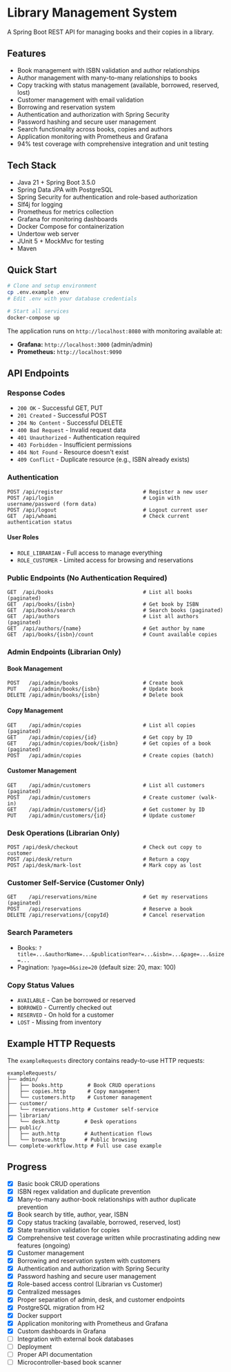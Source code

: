 # Library Management System

A Spring Boot REST API for managing books and their copies in a library.

## Features

- Book management with ISBN validation and author relationships
- Author management with many-to-many relationships to books
- Copy tracking with status management (available, borrowed, reserved, lost)
- Customer management with email validation
- Borrowing and reservation system
- Authentication and authorization with Spring Security
- Password hashing and secure user management
- Search functionality across books, copies and authors
- Application monitoring with Prometheus and Grafana
- 94% test coverage with comprehensive integration and unit testing

## Tech Stack

- Java 21 + Spring Boot 3.5.0
- Spring Data JPA with PostgreSQL
- Spring Security for authentication and role-based authorization
- Slf4j for logging
- Prometheus for metrics collection
- Grafana for monitoring dashboards
- Docker Compose for containerization
- Undertow web server
- JUnit 5 + MockMvc for testing
- Maven

## Quick Start

```bash
# Clone and setup environment
cp .env.example .env
# Edit .env with your database credentials

# Start all services
docker-compose up
```

The application runs on `http://localhost:8080` with monitoring available at:

- **Grafana:** `http://localhost:3000` (admin/admin)
- **Prometheus:** `http://localhost:9090`

## API Endpoints

### Response Codes

- `200 OK` - Successful GET, PUT
- `201 Created` - Successful POST
- `204 No Content` - Successful DELETE
- `400 Bad Request` - Invalid request data
- `401 Unauthorized` - Authentication required
- `403 Forbidden` - Insufficient permissions
- `404 Not Found` - Resource doesn't exist
- `409 Conflict` - Duplicate resource (e.g., ISBN already exists)

### Authentication

```http
POST /api/register                          # Register a new user
POST /api/login                             # Login with username/password (form data)
POST /api/logout                            # Logout current user
GET  /api/whoami                            # Check current authentication status
```

#### User Roles

- `ROLE_LIBRARIAN` - Full access to manage everything
- `ROLE_CUSTOMER` - Limited access for browsing and reservations

### Public Endpoints (No Authentication Required)

```http
GET  /api/books                             # List all books (paginated)
GET  /api/books/{isbn}                      # Get book by ISBN
GET  /api/books/search                      # Search books (paginated)
GET  /api/authors                           # List all authors (paginated)
GET  /api/authors/{name}                    # Get author by name
GET  /api/books/{isbn}/count                # Count available copies
```

### Admin Endpoints (Librarian Only)

#### Book Management

```http
POST   /api/admin/books                     # Create book
PUT    /api/admin/books/{isbn}              # Update book
DELETE /api/admin/books/{isbn}              # Delete book
```

#### Copy Management

```http
GET    /api/admin/copies                    # List all copies (paginated)
GET    /api/admin/copies/{id}               # Get copy by ID
GET    /api/admin/copies/book/{isbn}        # Get copies of a book (paginated)
POST   /api/admin/copies                    # Create copies (batch)
```

#### Customer Management

```http
GET    /api/admin/customers                 # List all customers (paginated)
POST   /api/admin/customers                 # Create customer (walk-in)
GET    /api/admin/customers/{id}            # Get customer by ID
PUT    /api/admin/customers/{id}            # Update customer
```

### Desk Operations (Librarian Only)

```http
POST /api/desk/checkout                     # Check out copy to customer
POST /api/desk/return                       # Return a copy
POST /api/desk/mark-lost                    # Mark copy as lost
```

### Customer Self-Service (Customer Only)

```http
GET    /api/reservations/mine               # Get my reservations (paginated)
POST   /api/reservations                    # Reserve a book
DELETE /api/reservations/{copyId}           # Cancel reservation
```

### Search Parameters

- Books: `?title=...&authorName=...&publicationYear=...&isbn=...&page=...&size=...`
- Pagination: `?page=0&size=20` (default size: 20, max: 100)

### Copy Status Values

- `AVAILABLE` - Can be borrowed or reserved
- `BORROWED` - Currently checked out
- `RESERVED` - On hold for a customer
- `LOST` - Missing from inventory

## Example HTTP Requests

The `exampleRequests` directory contains ready-to-use HTTP requests:

```
exampleRequests/
├── admin/
│   ├── books.http        # Book CRUD operations
│   ├── copies.http       # Copy management
│   └── customers.http    # Customer management
├── customer/
│   └── reservations.http # Customer self-service
├── librarian/
│   └── desk.http        # Desk operations
├── public/
│   ├── auth.http        # Authentication flows
│   └── browse.http      # Public browsing
└── complete-workflow.http # Full use case example
```

## Progress

- [x] Basic book CRUD operations
- [x] ISBN regex validation and duplicate prevention
- [x] Many-to-many author-book relationships with author duplicate prevention
- [x] Book search by title, author, year, ISBN
- [x] Copy status tracking (available, borrowed, reserved, lost)
- [x] State transition validation for copies
- [x] Comprehensive test coverage written while procrastinating adding new features (ongoing)
- [x] Customer management
- [x] Borrowing and reservation system with customers
- [x] Authentication and authorization with Spring Security
- [x] Password hashing and secure user management
- [x] Role-based access control (Librarian vs Customer)
- [x] Centralized messages
- [x] Proper separation of admin, desk, and customer endpoints
- [x] PostgreSQL migration from H2
- [x] Docker support
- [x] Application monitoring with Prometheus and Grafana
- [x] Custom dashboards in Grafana
- [ ] Integration with external book databases
- [ ] Deployment
- [ ] Proper API documentation
- [ ] Microcontroller-based book scanner